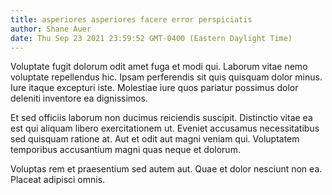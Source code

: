 ```yaml
---
title: asperiores asperiores facere error perspiciatis
author: Shane Auer
date: Thu Sep 23 2021 23:59:52 GMT-0400 (Eastern Daylight Time)
---
```

Voluptate fugit dolorum odit amet fuga et modi qui. Laborum vitae nemo voluptate repellendus hic. Ipsam perferendis sit quis quisquam dolor minus. Iure itaque excepturi iste. Molestiae iure quos pariatur possimus dolor deleniti inventore ea dignissimos.

 Et sed officiis laborum non ducimus reiciendis suscipit. Distinctio vitae ea est qui aliquam libero exercitationem ut. Eveniet accusamus necessitatibus sed quisquam ratione at. Aut et odit aut magni veniam qui. Voluptatem temporibus accusantium magni quas neque et dolorum.

 Voluptas rem et praesentium sed autem aut. Quae et dolor nesciunt non ea. Placeat adipisci omnis.